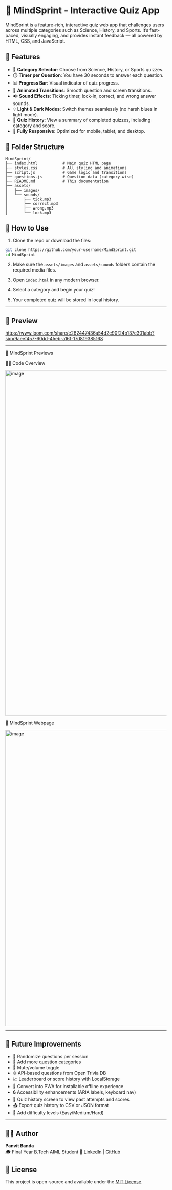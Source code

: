 # 🧠 MindSprint - Interactive Quiz App

MindSprint is a feature-rich, interactive quiz web app that challenges users across multiple categories such as Science, History, and Sports. It’s fast-paced, visually engaging, and provides instant feedback — all powered by HTML, CSS, and JavaScript.

## 🌟 Features

- 🎯 **Category Selector**: Choose from Science, History, or Sports quizzes.
- ⏱️ **Timer per Question**: You have 30 seconds to answer each question.
- 📊 **Progress Bar**: Visual indicator of quiz progress.
- 🌈 **Animated Transitions**: Smooth question and screen transitions.
- 🔊 **Sound Effects**: Ticking timer, lock-in, correct, and wrong answer sounds.
- 💡 **Light & Dark Modes**: Switch themes seamlessly (no harsh blues in light mode).
- 🧠 **Quiz History**: View a summary of completed quizzes, including category and score.
- 📱 **Fully Responsive**: Optimized for mobile, tablet, and desktop.

## 🧱 Folder Structure
```
MindSprint/
├── index.html           # Main quiz HTML page
├── styles.css           # All styling and animations
├── script.js            # Game logic and transitions
├── questions.js         # Question data (category-wise)
├── README.md            # This documentation
├── assets/
│   ├── images/
│   └── sounds/
│       ├── tick.mp3
│       ├── correct.mp3
│       ├── wrong.mp3
│       └── lock.mp3
```

## 🚀 How to Use

1. Clone the repo or download the files:

```bash
git clone https://github.com/your-username/MindSprint.git
cd MindSprint
```

2. Make sure the `assets/images` and `assets/sounds` folders contain the required media files.

3. Open `index.html` in any modern browser.

4. Select a category and begin your quiz!

5. Your completed quiz will be stored in local history.

---

## 📸 Preview

https://www.loom.com/share/e262447436a54d2e90f24b137c301abb?sid=9aeef457-60dd-45eb-a16f-17d819385168

---

🧠 MindSprint Previews

🧑‍💻 Code Overview

<img width="1919" height="1079" alt="image" src="https://github.com/user-attachments/assets/d8da9ae5-e22b-4df3-98df-aee8d2d3c145" />

🧠 MindSprint Webpage

<img width="1881" height="924" alt="image" src="https://github.com/user-attachments/assets/ab3d3435-b214-4c1f-b100-fa83d703099d" />

---

## 📌 Future Improvements

- 🔄 Randomize questions per session
- 🔢 Add more question categories
- 🎵 Mute/volume toggle
- 🌐 API-based questions from Open Trivia DB
- 📈 Leaderboard or score history with LocalStorage
- 📲 Convert into PWA for installable offline experience
- 🔒 Accessibility enhancements (ARIA labels, keyboard nav)
- 🧾 Quiz history screen to view past attempts and scores
- 📤 Export quiz history to CSV or JSON format
- 🧩 Add difficulty levels (Easy/Medium/Hard)

---

## 👨‍💻 Author
**Panvit Banda**  
🎓 Final Year B.Tech AIML Student
🔗 [LinkedIn](https://linkedin.com/in/panvitbanda) | [GitHub](https://github.com/PanvitBanda)

## 📄 License
This project is open-source and available under the [MIT License](./MindSprint/LICENSE).
